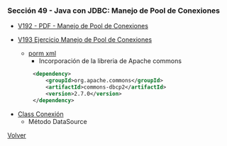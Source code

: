 ### Sección 49 - Java con JDBC: Manejo de Pool de Conexiones 

* [V192 - PDF - Manejo de Pool de Conexiones](Apuntes/CJDBC-A-Leccion-PoolConexiones.pdf)

* [V193 Ejercicio Manejo de Pool de Conexiones](V193_Ejercicio_Manejo_de_Pool_de_Conexiones/src/main/java)
    - [porm xml](V193_Ejercicio_Manejo_de_Pool_de_Conexiones/pom.xml)
        * Incorporación de la libreria de Apache commons

```xml
        <dependency>
            <groupId>org.apache.commons</groupId>
            <artifactId>commons-dbcp2</artifactId>
            <version>2.7.0</version>
        </dependency>
```

- [Class Conexión](V193_Ejercicio_Manejo_de_Pool_de_Conexiones/src/main/java/datos/Conexion.java)
    * Método DataSource

[Volver](../)